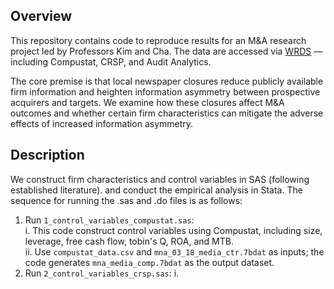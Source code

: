 ## **Overview**

This repository contains code to reproduce results for an M&A research project led by Professors Kim and Cha. The data are accessed via [WRDS](https://wrds-www.wharton.upenn.edu/) — including Compustat, CRSP, and Audit Analytics.

The core premise is that local newspaper closures reduce publicly available firm information and heighten information asymmetry between prospective acquirers and targets. We examine how these closures affect M&A outcomes and whether certain firm characteristics can mitigate the adverse effects of increased information asymmetry.

## **Description**

We construct firm characteristics and control variables in SAS (following established literature). and conduct the empirical analysis in Stata. The sequence for running the .sas and .do files is as follows:  

1. Run `1_control_variables_compustat.sas`:  
   i. This code construct control variables using Compustat, including size, leverage, free cash flow, tobin's Q, ROA, and MTB.  
  ii. Use `compustat_data.csv` and `mna_03_18_media_ctr.7bdat` as inputs; the code generates `mna_media_comp.7bdat` as the output dataset.  
2. Run `2_control_variables_crsp.sas`:
   i.

